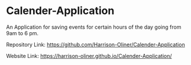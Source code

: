 # Calender-Application
An Application for saving events for certain hours of the day going from 9am to 6 pm.


Repository Link: https://github.com/Harrison-Oliner/Calender-Application

Website Link: https://harrison-oliner.github.io/Calender-Application/